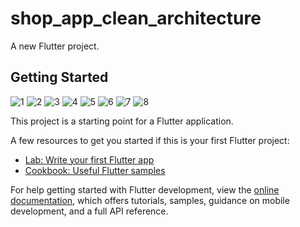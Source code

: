 # shop_app_clean_architecture

A new Flutter project.

## Getting Started
![1](https://github.com/khuderhasan/E-commerce-clean-architecture/assets/104022210/2012a644-8529-408f-8ddf-813741e6e02c) ![2](https://github.com/khuderhasan/E-commerce-clean-architecture/assets/104022210/42246c07-2219-4e1b-9136-73271dbaba16)
![3](https://github.com/khuderhasan/E-commerce-clean-architecture/assets/104022210/d9218695-6653-44cf-b5d9-4a92cbd30d58)
![4](https://github.com/khuderhasan/E-commerce-clean-architecture/assets/104022210/5df62f29-b836-46f9-b3ed-cdcb83b0757f)
![5](https://github.com/khuderhasan/E-commerce-clean-architecture/assets/104022210/191c2fc7-0064-420f-a19e-e45937e76986)
![6](https://github.com/khuderhasan/E-commerce-clean-architecture/assets/104022210/893593bb-ac4b-4f78-b099-0de7a49ecc63)
![7](https://github.com/khuderhasan/E-commerce-clean-architecture/assets/104022210/5be33d92-0bba-4e8e-8d3e-a0199c786a47)
![8](https://github.com/khuderhasan/E-commerce-clean-architecture/assets/104022210/e89058e0-8c7a-4b68-8f11-429baf49909b)

This project is a starting point for a Flutter application.

A few resources to get you started if this is your first Flutter project:

- [Lab: Write your first Flutter app](https://docs.flutter.dev/get-started/codelab)
- [Cookbook: Useful Flutter samples](https://docs.flutter.dev/cookbook)

For help getting started with Flutter development, view the
[online documentation](https://docs.flutter.dev/), which offers tutorials,
samples, guidance on mobile development, and a full API reference.
